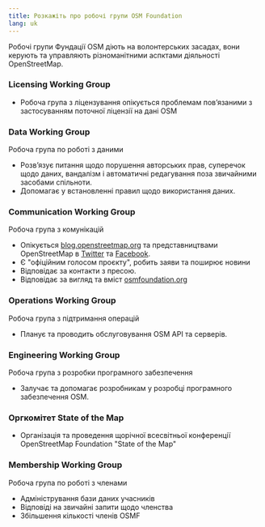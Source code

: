 ```yaml
---
title: Розкажіть про робочі групи OSM Foundation
lang: uk
---
```


Робочі групи Фундації OSM діють на волонтерських засадах, вони керують та управляють різноманітними аспктами діяльності OpenStreetMap.

### Licensing Working Group

* Робоча група з ліцензування опікується проблемам повʼязаними з застосуванням поточної ліцензії на дані OSM

### Data Working Group

Робоча група по роботі з даними

* Розвʼязує питання щодо порушення авторських прав, суперечок щодо даних, вандалізм і автоматичні редагування поза звичайними засобами спільноти.
* Допомагає у встановленні правил щодо використання даних.

### Communication Working Group

Робоча група з комунікацій

* Опікується [blog.openstreetmap.org](https://blog.openstreetmap.org) та представництвами OpenStreetMap в [Twitter](https://twitter.com/openstreetmap) та [Facebook](https://www.facebook.com/OpenStreetMap).
* Є "офіційним голосом проєкту", робить заяви та поширює новини
* Відповідає за контакти з пресою.
* Відповідає за вигляд та вміст [osmfoundation.org](https://wiki.osmfoundation.org)

### Operations Working Group

Робоча група з підтримання операцій

* Планує та проводить обслуговування OSM API та серверів.

### Engineering Working Group

Робоча група з розробки програмного забезпечення

* Залучає та допомагає розробникам у розробці програмного забезпечення OSM.

### Оргкомітет State of the Map

* Організація та проведення щорічної всесвітньої конференції OpenStreetMap Foundation "State of the Map"

<!--
### Local Chapters Working Group
* Responsible for running the process of setting up OSM Foundation local chapters.
-->

### Membership Working Group

Робоча група по роботі з членами

* Адміністрування бази даних учасників
* Відповіді на звичайні запити щодо членства
* Збільшення кількості членів OSMF
